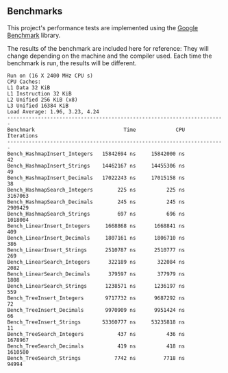 ## Benchmarks

This project's performance tests are implemented using the [Google Benchmark](https://github.com/google/benchmark) library.



The results of the benchmark are included here for reference:
    They will change depending on the machine and the compiler used.
    Each time the benchmark is run, the results will be different.



    Run on (16 X 2400 MHz CPU s)
    CPU Caches:
    L1 Data 32 KiB
    L1 Instruction 32 KiB
    L2 Unified 256 KiB (x8)
    L3 Unified 16384 KiB
    Load Average: 1.96, 3.23, 4.24
    -----------------------------------------------------------------------
    Benchmark                             Time             CPU   Iterations
    -----------------------------------------------------------------------
    Bench_HashmapInsert_Integers   15842694 ns     15842000 ns           42
    Bench_HashmapInsert_Strings    14462167 ns     14455306 ns           49
    Bench_HashmapInsert_Decimals   17022243 ns     17015158 ns           38
    Bench_HashmapSearch_Integers        225 ns          225 ns      3167063
    Bench_HashmapSearch_Decimals        245 ns          245 ns      2909429
    Bench_HashmapSearch_Strings         697 ns          696 ns      1018004
    Bench_LinearInsert_Integers     1668868 ns      1668841 ns          409
    Bench_LinearInsert_Decimals     1807161 ns      1806710 ns          386
    Bench_LinearInsert_Strings      2510787 ns      2510777 ns          269
    Bench_LinearSearch_Integers      322189 ns       322084 ns         2082
    Bench_LinearSearch_Decimals      379597 ns       377979 ns         1808
    Bench_LinearSearch_Strings      1238571 ns      1236197 ns          559
    Bench_TreeInsert_Integers       9717732 ns      9687292 ns           72
    Bench_TreeInsert_Decimals       9970909 ns      9951424 ns           66
    Bench_TreeInsert_Strings       53360777 ns     53235818 ns           11
    Bench_TreeSearch_Integers           437 ns          436 ns      1678967
    Bench_TreeSearch_Decimals           419 ns          418 ns      1610580
    Bench_TreeSearch_Strings           7742 ns         7718 ns        94994
